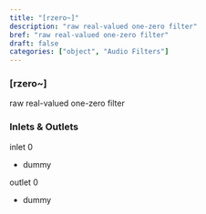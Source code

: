 ```yaml
---
title: "[rzero~]"
description: "raw real-valued one-zero filter"
bref: "raw real-valued one-zero filter"
draft: false
categories: ["object", "Audio Filters"]
---
```


### [rzero~]

raw real-valued one-zero filter

### Inlets & Outlets

inlet 0

 - dummy

outlet 0

 - dummy
 
